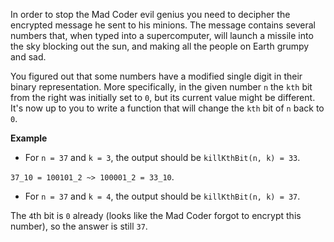 In order to stop the Mad Coder evil genius you need to decipher the encrypted message he sent to his minions. The message contains several numbers that, when typed into a supercomputer, will launch a missile into the sky blocking out the sun, and making all the people on Earth grumpy and sad.

You figured out that some numbers have a modified single digit in their binary representation. More specifically, in the given number `n` the `kth` bit from the right was initially set to `0`, but its current value might be different. It's now up to you to write a function that will change the `kth` bit of `n` back to `0`.

**Example**

* For `n = 37` and `k = 3`, the output should be
`killKthBit(n, k) = 33`.

`37_10 = 100101_2 ~> 100001_2 = 33_10`.

* For `n = 37` and `k = 4`, the output should be
`killKthBit(n, k) = 37`.

The `4`th bit is `0` already (looks like the Mad Coder forgot to encrypt this number), so the answer is still `37`.
